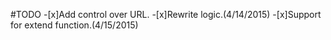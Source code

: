 #TODO
-[x]Add control over URL.
-[x]Rewrite logic.(4/14/2015)
-[x]Support for extend function.(4/15/2015)

